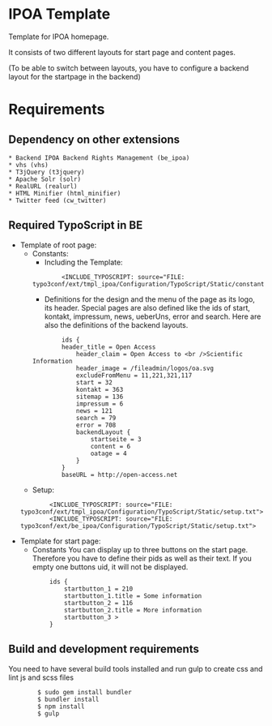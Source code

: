 IPOA Template
======================

Template for IPOA homepage.

It consists of two different layouts for start page and content pages.

(To be able to switch between layouts, you have to configure a backend layout for the startpage in the backend)

# Requirements

## Dependency on other extensions
	* Backend IPOA Backend Rights Management (be_ipoa)
	* vhs (vhs)
	* T3jQuery (t3jquery)
	* Apache Solr (solr)
	* RealURL (realurl)
	* HTML Minifier (html_minifier)
	* Twitter feed (cw_twitter)

## Required TypoScript in BE
*   Template of root page:
	*   Constants:
		*   Including the Template:
		```
				<INCLUDE_TYPOSCRIPT: source="FILE: typo3conf/ext/tmpl_ipoa/Configuration/TypoScript/Static/constants.txt">
		```
		*   Definitions for the design and the menu of the page as its logo, its header.
		Special pages are also defined like the ids of start, kontakt, impressum, news, ueberUns, error and search.
		Here are also the definitions of the backend layouts.
		```
				ids {
				header_title = Open Access
					header_claim = Open Access to <br />Scientific Information
					header_image = /fileadmin/logos/oa.svg
					excludeFromMenu = 11,221,321,117
					start = 32
					kontakt = 363
					sitemap = 136
					impressum = 6
					news = 121
					search = 79
					error = 708
					backendLayout {
						startseite = 3
						content = 6
						oatage = 4
					}
				}
				baseURL = http://open-access.net
		```
	*   Setup:
	```
			<INCLUDE_TYPOSCRIPT: source="FILE: typo3conf/ext/tmpl_ipoa/Configuration/TypoScript/Static/setup.txt">
			<INCLUDE_TYPOSCRIPT: source="FILE: typo3conf/ext/be_ipoa/Configuration/TypoScript/Static/setup.txt">
	```
*   Template for start page:
	*   Constants
	You can display up to three buttons on the start page. Therefore you have to define their pids as well as their text.
	If you empty one buttons uid, it will not be displayed.
	```
			ids {
				startbutton_1 = 210
				startbutton_1.title = Some information
				startbutton_2 = 116
				startbutton_2.title = More information
				startbutton_3 >
			}
	```
			
## Build and development requirements
You need to have several build tools installed and run gulp to create css and lint js and scss files
```
		$ sudo gem install bundler
		$ bundler install
		$ npm install
		$ gulp
```

